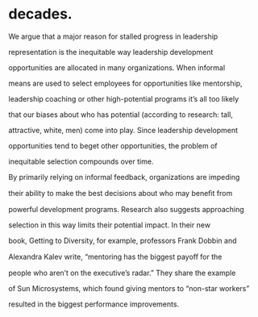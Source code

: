 # decades.

We argue that a major reason for stalled progress in leadership

representation is the inequitable way leadership development

opportunities are allocated in many organizations. When informal

means are used to select employees for opportunities like mentorship,

leadership coaching or other high-potential programs it’s all too likely

that our biases about who has potential (according to research: tall,

attractive, white, men) come into play. Since leadership development

opportunities tend to beget other opportunities, the problem of

inequitable selection compounds over time.

By primarily relying on informal feedback, organizations are impeding

their ability to make the best decisions about who may beneﬁt from

powerful development programs. Research also suggests approaching

selection in this way limits their potential impact. In their new

book, Getting to Diversity, for example, professors Frank Dobbin and

Alexandra Kalev write, “mentoring has the biggest payoﬀ for the

people who aren’t on the executive’s radar.” They share the example

of Sun Microsystems, which found giving mentors to “non-star workers”

resulted in the biggest performance improvements.
